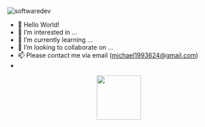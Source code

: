 ![softwaredev](https://github.com/michael1993624/michael1993624/assets/137076875/40f4e01f-ef97-43b8-bf8f-3a5a787a568f)

- 👋 Hello World! 
- 👀 I’m interested in ...
- 🌱 I’m currently learning ...
- 💞️ I’m looking to collaborate on ...
- 📫 Please contact me via email (michael1993624@gmail.com)
- 
<div id="header" align="center">
  <img src="https://media.giphy.com/media/M9gbBd9nbDrOTu1Mqx/giphy.gif" width="100"/>
</div>
